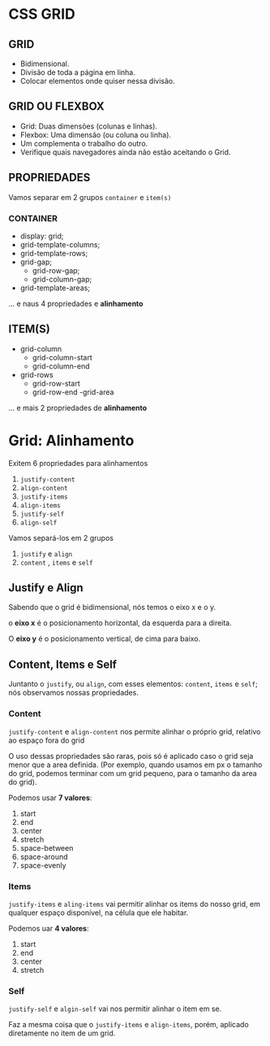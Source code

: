 # CSS GRID

## GRID

- Bidimensional.
- Divisão de toda a página em linha.
- Colocar elementos onde quiser nessa divisão.

## GRID OU FLEXBOX

- Grid: Duas dimensões (colunas e linhas).
- Flexbox: Uma dimensão (ou coluna ou linha).
- Um complementa o trabalho do outro.
- Verifique quais navegadores ainda não estão aceitando o Grid.

## PROPRIEDADES

Vamos separar em 2 grupos
`container` e `item(s)`

### CONTAINER

- display: grid;
- grid-template-columns;
- grid-template-rows;
- grid-gap;
  - grid-row-gap;
  - grid-column-gap;
- grid-template-areas;

... e naus 4 propriedades e **alinhamento**

## ITEM(S)

- grid-column
  - grid-column-start
  - grid-column-end
- grid-rows
  - grid-row-start
  - grid-row-end
-grid-area

... e mais 2 propriedades de **alinhamento**

# Grid: Alinhamento

Exitem 6 propriedades para alinhamentos
1. `justify-content`
2. `align-content`
3. `justify-items`
4. `align-items`
5. `justify-self`
6. `align-self`

Vamos separá-los em 2 grupos
1. `justify` e `align`
2. `content` , `items` e `self`

## Justify e Align

Sabendo que o grid é bidimensional, nós temos o eixo x e o y.

o **eixo x** é o posicionamento horizontal, da esquerda para a direita.

O **eixo y** é o posicionamento vertical, de cima para baixo.

## Content, Items e Self

Juntanto o `justify`, ou `align`, com esses elementos: `content`, `items` e `self`; nós observamos nossas propriedades.

### Content

`justify-content` e `align-content` nos permite alinhar o próprio grid, relativo ao espaço fora do grid

O uso dessas propriedades são raras, pois só é aplicado caso o grid seja menor que a area definida. (Por exemplo, quando usamos em px o tamanho do grid, podemos terminar com um grid pequeno, para o tamanho da area do grid).

Podemos usar **7 valores**:
1. start
2. end
3. center
4. stretch
5. space-between
6. space-around
7. space-evenly

### Items

`justify-items` e `aling-items` vai permitir alinhar os items do 
nosso grid, em qualquer espaço disponível, na célula que ele 
habitar.

Podemos uar **4 valores**:
1. start
2. end
3. center
4. stretch

### Self

`justify-self` e `algin-self` vai nos permitir alinhar o item em 
se.

Faz a mesma coisa que o `justify-items` e `align-items`, porém, 
aplicado diretamente no item de um grid.

